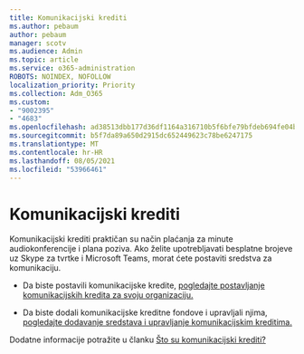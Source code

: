 ```yaml
---
title: Komunikacijski krediti
ms.author: pebaum
author: pebaum
manager: scotv
ms.audience: Admin
ms.topic: article
ms.service: o365-administration
ROBOTS: NOINDEX, NOFOLLOW
localization_priority: Priority
ms.collection: Adm_O365
ms.custom:
- "9002395"
- "4683"
ms.openlocfilehash: ad38513dbb177d36df1164a316710b5f6bfe79bfdeb694fe04b6df9ff4949f20
ms.sourcegitcommit: b5f7da89a650d2915dc652449623c78be6247175
ms.translationtype: MT
ms.contentlocale: hr-HR
ms.lasthandoff: 08/05/2021
ms.locfileid: "53966461"
---
```

# <a name="communication-credits"></a>Komunikacijski krediti

Komunikacijski krediti praktičan su način plaćanja za minute audiokonferencije i plana poziva. Ako želite upotrebljavati besplatne brojeve uz Skype za tvrtke i Microsoft Teams, morat ćete postaviti sredstva za komunikaciju.

- Da biste postavili komunikacijske kredite, [pogledajte postavljanje komunikacijskih kredita za svoju organizaciju.](https://docs.microsoft.com/microsoftteams/set-up-communications-credits-for-your-organization) 

- Da biste dodali komunikacijske kreditne fondove i upravljali njima, [pogledajte dodavanje sredstava i upravljanje komunikacijskim kreditima.](https://docs.microsoft.com/microsoftteams/add-funds-and-manage-communications-credits) 

Dodatne informacije potražite u članku [Što su komunikacijski krediti?](https://docs.microsoft.com/microsoftteams/what-are-communications-credits)
